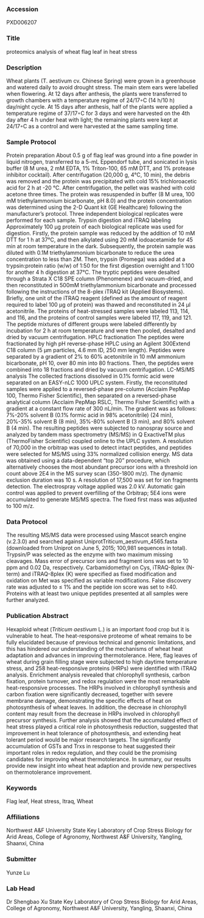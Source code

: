 ### Accession
PXD006207

### Title
proteomics analysis of wheat flag leaf in heat stress

### Description
Wheat plants (T. aestivum cv. Chinese Spring) were grown in a greenhouse and watered daily to avoid drought stress. The main stem ears were labelled when flowering. At 12 days after anthesis, the plants were transferred to growth chambers with a temperature regime of 24/17◦C (14 h/10 h) day/night cycle. At 15 days after anthesis, half of the plants were applied a temperature regime of 37/17◦C for 3 days and were harvested on the 4th day after 4 h under heat with light; the remaining plants were kept at 24/17◦C as a control and were harvested at the same sampling time.

### Sample Protocol
Protein preparation About 0.5 g of flag leaf was ground into a fine powder in liquid nitrogen,  transferred to a 5-mL Eppendorf tube, and sonicated in lysis buffer (8 M urea, 2 mM EDTA, 1% Triton-100, 65 mM DTT, and 1% protease inhibitor cocktail). After centrifugation (20,000 g, 4°C, 10 min), the debris was removed and the protein was precipitated with cold 15% trichloroacetic acid for 2 h at -20 °C. After centrifugation, the pellet was washed with cold acetone three times. The protein was resuspended in buffer (8 M urea, 100 mM triethylammonium bicarbonate, pH 8.0) and the protein concentration was determined using the 2-D Quant kit (GE Healthcare) following the manufacturer’s protocol. Three independent biological replicates were performed for each sample. Trypsin digestion and iTRAQ labeling Approximately 100 μg protein of each biological replicate was used for digestion. Firstly, the protein sample was reduced by the addition of 10 mM DTT for 1 h at 37°C, and then alkylated using 20 mM iodoacetamide for 45 min at room temperature in the dark. Subsequently, the protein sample was diluted with 0.1M triethylammonium bicarbonate to reduce the urea concentration to less than 2M. Then, trypsin (Promega) was added at a trypsin:protein ratio (w/w) of 1:50 for the first digestion overnight and 1:100 for another 4 h digestion at 37°C. The tryptic peptides were desalted through a Strata X C18 SPE column (Phenomenex) and vacuum-dried, and then reconstituted in 500mM triethylammonium bicarbonate and processed following the instructions of the 8-plex iTRAQ kit (Applied Biosystems). Briefly, one unit of the iTRAQ reagent (defined as the amount of reagent required to label 100 μg of protein) was thawed and reconstituted in 24 μl acetonitrile. The proteins of heat-stressed samples were labeled  113, 114, and 116, and the proteins of control samples were labeled 117, 119, and 121. The peptide mixtures of different groups were labeled differently by incubation for 2 h at room temperature and were then pooled, desalted and dried by vacuum centrifugation.  HPLC fractionation The peptides were fractionated by high pH reverse-phase HPLC using an Agilent 300Extend C18 column (5 μm particles, 4.6 mm ID, 250 mm length). Peptides were separated by a gradient of 2% to 60% acetonitrile in 10 mM ammonium bicarbonate, pH 10, over 80 min into 80 fractions. Then, the peptides were combined into 18 fractions and dried by vacuum centrifugation. LC-MS/MS analysis The collected fractions dissolved in 0.1% formic acid were separated on an EASY-nLC 1000 UPLC system. Firstly, the reconstituted samples were applied to a reversed-phase pre-column (Acclaim PepMap 100, Thermo Fisher Scientific), then separated on a reversed-phase analytical column (Acclaim PepMap RSLC, Thermo Fisher Scientific) with a gradient at a constant flow rate of 300 nL/min. The gradient was as follows: 7%-20% solvent B (0.1% formic acid in 98% acetonitrile) (24 min), 20%-35% solvent B (8 min), 35%-80% solvent B (3 min), and 80% solvent B (4 min).   The resulting peptides were subjected to nanospray source and analyzed by tandem mass spectrometry (MS/MS) in Q ExactiveTM plus (ThermoFisher Scientific) coupled online to the UPLC system. A resolution of 70,000 in the orbitrap was used to detect intact peptides, and peptides were selected for MS/MS using 33% normalized collision energy. MS data was obtained using a data-dependent “top 20” procedure, which alternatively chooses the most abundant precursor ions with a threshold ion count above 2E4 in the MS survey scan (350-1800 m/z). The dynamic exclusion duration was 10 s. A resolution of 17,500 was set for ion fragments detection. The electrospray voltage applied was 2.0 kV. Automatic gain control was applied to prevent overfilling of the Orbitrap; 5E4 ions were accumulated to generate MS/MS spectra. The fixed first mass was adjusted to 100 m/z.

### Data Protocol
The resulting MS/MS data were processed using Mascot search engine (v.2.3.0) and searched against UniprotTriticum_aestivum_4565.fasta (downloaded from Uniprot on June 5, 2015; 100,981 sequences in total). Trypsin/P was selected as the enzyme with two maximum missing cleavages. Mass error of precursor ions and fragment ions was set to 10 ppm and 0.02 Da, respectively. Carbamidomethyl on Cys, iTRAQ-8plex (N-term) and iTRAQ-8plex (K) were specified as fixed modification and oxidation on Met was specified as variable modifications. False discovery rate was adjusted to ≤ 1% and the peptide ion score was set to ≥40. Proteins with at least two unique peptides presented at all samples were further analyzed.

### Publication Abstract
Hexaploid wheat (<i>Triticum aestivum</i> L.) is an important food crop but it is vulnerable to heat. The heat-responsive proteome of wheat remains to be fully elucidated because of previous technical and genomic limitations, and this has hindered our understanding of the mechanisms of wheat heat adaptation and advances in improving thermotolerance. Here, flag leaves of wheat during grain filling stage were subjected to high daytime temperature stress, and 258 heat-responsive proteins (HRPs) were identified with iTRAQ analysis. Enrichment analysis revealed that chlorophyll synthesis, carbon fixation, protein turnover, and redox regulation were the most remarkable heat-responsive processes. The HRPs involved in chlorophyll synthesis and carbon fixation were significantly decreased, together with severe membrane damage, demonstrating the specific effects of heat on photosynthesis of wheat leaves. In addition, the decrease in chlorophyll content may result from the decrease in HRPs involved in chlorophyll precursor synthesis. Further analysis showed that the accumulated effect of heat stress played a critical role in photosynthesis reduction, suggested that improvement in heat tolerance of photosynthesis, and extending heat tolerant period would be major research targets. The significantly accumulation of GSTs and Trxs in response to heat suggested their important roles in redox regulation, and they could be the promising candidates for improving wheat thermotolerance. In summary, our results provide new insight into wheat heat adaption and provide new perspectives on thermotolerance improvement.

### Keywords
Flag leaf, Heat stress, Itraq, Wheat

### Affiliations
Northwest A&F University
State Key Laboratory of Crop Stress Biology for Arid Areas, College of Agronomy, Northwest A&F University, Yangling, Shaanxi, China

### Submitter
Yunze Lu

### Lab Head
Dr Shengbao Xu
State Key Laboratory of Crop Stress Biology for Arid Areas, College of Agronomy, Northwest A&F University, Yangling, Shaanxi, China


